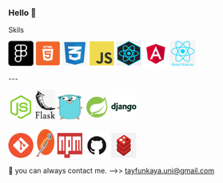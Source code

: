 ### Hello 👋

Skils
<p float="left">
  <img src="https://github.com/TAYFUN-KAYA/Tayfun-Kaya/blob/main/fig2.png" width="50" height="50" />
  <img src="https://github.com/TAYFUN-KAYA/Tayfun-Kaya/blob/main/html.png" width="50" height="50" />
  <img src="https://github.com/TAYFUN-KAYA/Tayfun-Kaya/blob/main/css.png" width="50" height="50" />
  <img src="https://github.com/TAYFUN-KAYA/Tayfun-Kaya/blob/main/js.png" width="50" height="50" />
  <img src="https://github.com/TAYFUN-KAYA/Tayfun-Kaya/blob/main/react.png" width="50" height="50" />
 <img src="https://github.com/TAYFUN-KAYA/Tayfun-Kaya/blob/main/angular.svg.png" width="50" height="50" />
  <img src="https://github.com/TAYFUN-KAYA/Tayfun-Kaya/blob/main/reactnative.png" width="50" height="50" />
</p>
---
<p float="left">
  <img src="https://github.com/TAYFUN-KAYA/Tayfun-Kaya/blob/main/node.webp" width="50" height="50" />
  <img src="https://github.com/TAYFUN-KAYA/Tayfun-Kaya/blob/main/flask.png" width="40" height="60" />
  <img src="https://github.com/TAYFUN-KAYA/Tayfun-Kaya/blob/main/go.png" width="50" height="50" />
  <img src="https://github.com/TAYFUN-KAYA/Tayfun-Kaya/blob/main/spring.png" width="50" height="50" />
  <img src="https://github.com/TAYFUN-KAYA/Tayfun-Kaya/blob/main/django.webp" width="50" height="50" />
</p>

<p float="left">
  <img src="https://github.com/TAYFUN-KAYA/Tayfun-Kaya/blob/main/git.png" width="50" height="50" />
  <img src="https://github.com/TAYFUN-KAYA/Tayfun-Kaya/blob/main/postman.png" width="40" height="60" />
  <img src="https://github.com/TAYFUN-KAYA/Tayfun-Kaya/blob/main/npm.svg.png" width="50" height="50" />
  <img src="https://github.com/TAYFUN-KAYA/Tayfun-Kaya/blob/main/github.png" width="50" height="50" />
  <img src="https://github.com/TAYFUN-KAYA/Tayfun-Kaya/blob/main/redis.png" width="50" height="50" />
</p>

💬 you can always contact me. -->> tayfunkaya.uni@gmail.com 

